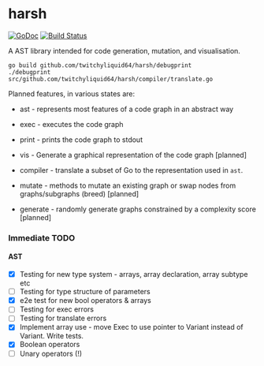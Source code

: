 # harsh
[![GoDoc](https://godoc.org/github.com/twitchyliquid64/harsh?status.svg)](http://godoc.org/github.com/twitchyliquid64/harsh) [![Build Status](https://travis-ci.org/twitchyliquid64/harsh.svg?branch=master)](https://travis-ci.org/twitchyliquid64/harsh) 

A AST library intended for code generation, mutation, and visualisation.

```shell
go build github.com/twitchyliquid64/harsh/debugprint
./debugprint src/github.com/twitchyliquid64/harsh/compiler/translate.go
```

Planned features, in various states are:

 * ast - represents most features of a code graph in an abstract way
  * exec - executes the code graph
  * print - prints the code graph to stdout
  * vis - Generate a graphical representation of the code graph [planned]

* compiler - translate a subset of Go to the representation used in `ast`.
* mutate - methods to mutate an existing graph or swap nodes from graphs/subgraphs (breed) [planned]
* generate - randomly generate graphs constrained by a complexity score [planned]


### Immediate TODO

#### AST

 - [x] Testing for new type system - arrays, array declaration, array subtype etc
 - [ ] Testing for type structure of parameters
 - [x] e2e test for new bool operators & arrays
 - [ ] Testing for exec errors
 - [ ] Testing for translate errors
 - [x] Implement array use - move Exec to use pointer to Variant instead of Variant. Write tests.
 - [x] Boolean operators
 - [ ] Unary operators (!)

